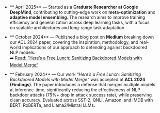- ** April 2025** — Started as a **Graduate Researcher at Google DeepMind**, contributing to cutting-edge work on **meta-optimization** and **adaptive model ensembling**. The research aims to improve training efficiency and generalization across deep learning tasks, with a focus on scalable architectures and long-range task adaptation.

- ** October 2024** — Published a blog post on **Medium** breaking down our ACL 2024 paper, covering the inspiration, methodology, and real-world implications of our approach to defending against backdoored NLP models.  
  ➡️ [Read: “Here’s a Free Lunch: Sanitizing Backdoored Models with Model Merge”](https://medium.com/p/b753ab9a5b59)

- ** February 2024** — Our work *"Here’s a Free Lunch: Sanitizing Backdoored Models with Model Merge"* was accepted at **ACL 2024 (Findings)**. The paper introduces a defense that merges multiple models at inference-time, significantly reducing the effectiveness of NLP backdoor attacks (75%+ drop in attack success rate), while preserving clean accuracy. Evaluated across SST-2, QNLI, Amazon, and IMDB with BERT, RoBERTa, and Llama2/Mistral LLMs.
